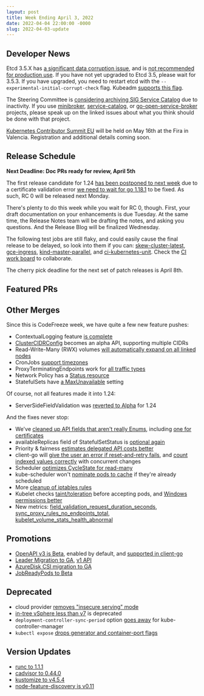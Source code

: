 ```yaml
---
layout: post
title: Week Ending April 3, 2022
date: 2022-04-04 22:00:00 -0000
slug: 2022-04-03-update
---
```


## Developer News

Etcd 3.5.X has [a significant data corruption issue](https://github.com/etcd-io/etcd/issues/13766), and is [not recommended for production use](https://groups.google.com/a/kubernetes.io/g/dev/c/B7gJs88XtQc).  If you have not yet upgraded to Etcd 3.5, please wait for 3.5.3.  If you have upgraded, you need to restart etcd with the `--experimental-initial-corrupt-check` flag.  Kubeadm [supports this flag](https://github.com/kubernetes/kubernetes/pull/109074).

The Steering Committee is [considering archiving SIG Service Catalog](https://groups.google.com/a/kubernetes.io/g/dev/c/QRcg6XacYRw) due to inactivity. If you use [minibroker](https://github.com/kubernetes-sigs/minibroker/issues/256), [service-catalog](https://github.com/kubernetes-sigs/service-catalog/issues/2913), or [go-open-service-broker](https://github.com/kubernetes-sigs/go-open-service-broker-client/issues/172) projects, please speak up on the linked issues about what you think should be done with that project.

[Kubernetes Contributor Summit EU](https://www.kubernetes.dev/events/kcseu/) will be held on May 16th at the Fira in Valencia.  Registration and additional details coming soon.

## Release Schedule

**Next Deadline: Doc PRs ready for review, April 5th**

The first release candidate for 1.24 [has been postponed to next week](https://groups.google.com/a/kubernetes.io/g/dev/c/dYklbmFPZcw) due to a certificate validation error [we need to wait for go 1.18.1](https://github.com/kubernetes/kubernetes/issues/108910) to be fixed.  As such, RC 0 will be released next Monday.

There's plenty to do this week while you wait for RC 0, though.  First, your draft documentation on your enhancements is due Tuesday.  At the same time, the Release Notes team will be drafting the notes, and asking you questions.  And the Release Blog will be finalized Wednesday.

The following test jobs are still flaky, and could easily cause the final release to be delayed, so look into them if you can: [skew-cluster-latest](https://testgrid.k8s.io/sig-release-master-blocking#skew-cluster-latest-kubectl-stable1-gce), [gce-ingress](https://testgrid.k8s.io/sig-release-master-blocking#gci-gce-ingress), [kind-master-parallel](https://testgrid.k8s.io/sig-release-master-blocking#kind-master-parallel), and [ci-kubernetes-unit](https://testgrid.k8s.io/sig-release-master-blocking#ci-kubernetes-unit).  Check the [CI work board](https://github.com/orgs/kubernetes/projects/68/) to collaborate.

The cherry pick deadline for the next set of patch releases is April 8th.

## Featured PRs


## Other Merges

Since this is CodeFreeze week, we have quite a few new feature pushes:

* ContextualLogging feature [is complete](https://github.com/kubernetes/kubernetes/pull/108995)
* [ClusterCIDRConfig](https://github.com/kubernetes/kubernetes/pull/108290) becomes an alpha API, supporting multiple CIDRs
* Read-Write-Many (RWX) volumes [will automatically expand on all linked nodes](https://github.com/kubernetes/kubernetes/pull/108693)
* CronJobs [support timezones](https://github.com/kubernetes/kubernetes/pull/108032)
* ProxyTerminatingEndpoints work for [all traffic types](https://github.com/kubernetes/kubernetes/pull/108691)
* Network Policy has a [Status resource](https://github.com/kubernetes/kubernetes/pull/107963)
* StatefulSets have [a MaxUnavailable](https://github.com/kubernetes/kubernetes/pull/82162) setting

Of course, not all features made it into 1.24:

* ServerSideFieldValidation was [reverted to Alpha](https://github.com/kubernetes/kubernetes/pull/109271) for 1.24

And the fixes never stop:

* We've [cleaned up API fields that aren't really Enums](https://github.com/kubernetes/kubernetes/pull/108639), including [one for certificates](https://github.com/kubernetes/kubernetes/pull/109178)
* availableReplicas field of StatefulSetStatus is [optional again](https://github.com/kubernetes/kubernetes/pull/109241)
* Priority & fairness [estimates delegated API costs better](https://github.com/kubernetes/kubernetes/pull/109188) 
* client-go will [give the user an error if reset-and-retry fails](https://github.com/kubernetes/kubernetes/pull/109050), and [count indexed values correctly](https://github.com/kubernetes/kubernetes/pull/109137) with concurrent changes
* Scheduler [optimizes CycleState for read-many](https://github.com/kubernetes/kubernetes/pull/108724)
* kube-scheduler won't [nominate pods to cache](https://github.com/kubernetes/kubernetes/pull/109245) if they're already scheduled
* More [cleanup of iptables rules](https://github.com/kubernetes/kubernetes/pull/109060)
* Kubelet checks [taint/toleration](https://github.com/kubernetes/kubernetes/pull/101218) before accepting pods, and [Windows permissions better](https://github.com/kubernetes/kubernetes/pull/108146)
* New metrics: [field_validation_request_duration_seconds](https://github.com/kubernetes/kubernetes/pull/109120), [sync_proxy_rules_no_endpoints_total](https://github.com/kubernetes/kubernetes/pull/108930), [kubelet_volume_stats_health_abnormal](https://github.com/kubernetes/kubernetes/pull/108758)

## Promotions

* [OpenAPI v3 is Beta](https://github.com/kubernetes/kubernetes/pull/109031), enabled by default, and [supported in client-go](https://github.com/kubernetes/kubernetes/pull/108992)
* [Leader Migration to GA](https://github.com/kubernetes/kubernetes/pull/109072), [v1 API](https://github.com/kubernetes/kubernetes/pull/108016)
* [AzureDisk CSI migration to GA](https://github.com/kubernetes/kubernetes/pull/107681)
* [JobReadyPods to Beta](https://github.com/kubernetes/kubernetes/pull/107476)

## Deprecated

* cloud provider [removes "insecure serving" mode](https://github.com/kubernetes/kubernetes/pull/108953)
* [in-tree vSphere less than v7](https://github.com/kubernetes/kubernetes/pull/109089) is deprecated
* `deployment-controller-sync-period` option [goes away](https://github.com/kubernetes/kubernetes/pull/107178) for kube-controller-manager
* `kubectl expose` [drops generator and container-port flags](https://github.com/kubernetes/kubernetes/pull/106824)

## Version Updates

* [runc to 1.1.1](https://github.com/kubernetes/kubernetes/pull/109104)
* [cadvisor to 0.44.0](https://github.com/kubernetes/kubernetes/pull/109029)
* [kustomize to v4.5.4](https://github.com/kubernetes/kubernetes/pull/108994)
* [node-feature-discovery is v0.11](https://github.com/kubernetes-sigs/node-feature-discovery/releases/tag/v0.11.0)
